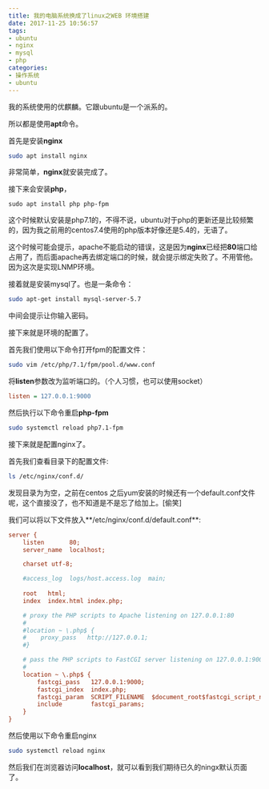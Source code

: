 ```yaml
---
title: 我的电脑系统换成了linux之WEB 环境搭建
date: 2017-11-25 10:56:57
tags:
- ubuntu
- nginx
- mysql
- php
categories:
- 操作系统
- ubuntu
---
```

我的系统使用的优麒麟。它跟ubuntu是一个派系的。

所以都是使用**apt**命令。

首先是安装**nginx**

```bash
sudo apt install nginx
```

非常简单，**nginx**就安装完成了。

接下来会安装**php**，

```bashe
sudo apt install php php-fpm
```

这个时候默认安装是php7.1的，不得不说，ubuntu对于php的更新还是比较频繁的，因为我之前用的centos7.4使用的php版本好像还是5.4的，无语了。

这个时候可能会提示，apache不能启动的错误，这是因为**nginx**已经把**80**端口给占用了，而后面apache再去绑定端口的时候，就会提示绑定失败了。不用管他。因为这次是实现LNMP环境。

接着就是安装mysql了。也是一条命令：

```bash
sudo apt-get install mysql-server-5.7
```

中间会提示让你输入密码。

接下来就是环境的配置了。

首先我们使用以下命令打开fpm的配置文件：

```bash
sudo vim /etc/php/7.1/fpm/pool.d/www.conf
```

将**listen**参数改为监听端口的。（个人习惯，也可以使用socket）

```ini
listen = 127.0.0.1:9000
````

然后执行以下命令重启**php-fpm**

```bash
sudo systemctl reload php7.1-fpm
```

接下来就是配置nginx了。

首先我们查看目录下的配置文件:

```bash
ls /etc/nginx/conf.d/
```

发现目录为为空，之前在centos 之后yum安装的时候还有一个default.conf文件呢，这个直接没了，也不知道是不是忘了给加上。[偷笑]

我们可以将以下文件放入**/etc/nginx/conf.d/default.conf**:

```ini
server {
    listen       80;
    server_name  localhost;

    charset utf-8;

    #access_log  logs/host.access.log  main;
    
    root   html;
    index  index.html index.php;

    # proxy the PHP scripts to Apache listening on 127.0.0.1:80
    #
    #location ~ \.php$ {
    #    proxy_pass   http://127.0.0.1;
    #}

    # pass the PHP scripts to FastCGI server listening on 127.0.0.1:9000
    #
    location ~ \.php$ {
        fastcgi_pass   127.0.0.1:9000;
        fastcgi_index  index.php;
        fastcgi_param  SCRIPT_FILENAME  $document_root$fastcgi_script_name;
        include        fastcgi_params;
    }
}
```
然后使用以下命令重启nginx

```bash
sudo systemctl reload nginx
```

然后我们在浏览器访问**localhost**，就可以看到我们期待已久的ningx默认页面了。




